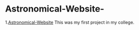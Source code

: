 # Astronomical-Website-
1.[Astronomical-Website](https://23Bhupesh.github.io/Astronomical-Website/)
This was my first project in my college.
